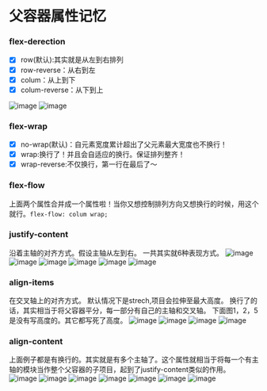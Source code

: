 # 父容器属性记忆
### flex-derection 
- [x] row(默认):其实就是从左到右排列
- [x] row-reverse：从右到左
- [x] colum：从上到下
- [x] colum-reverse：从下到上

![image](https://cloud.githubusercontent.com/assets/10307282/23820897/3a74719c-065e-11e7-9437-a646d84add48.gif)
![image](https://cloud.githubusercontent.com/assets/10307282/23820898/3a779f66-065e-11e7-8493-8490e494cc39.gif)

### flex-wrap
- [x] no-wrap(默认)：自元素宽度累计超出了父元素最大宽度也不换行！
- [x] wrap:换行了！并且会自适应的换行。保证排列整齐！
- [x] wrap-reverse:不仅换行，第一行在最后了～

### flex-flow
上面两个属性合并成一个属性啦！当你又想控制排列方向又想换行的时候，用这个就行。`flex-flow: colum wrap;`

### justify-content
沿着主轴的对齐方式。假设主轴从左到右。
一共其实就6种表现方式。
![image](http://h0.hucdn.com/open201910/6a8cb9f1cbb94d2a_1618x552.png)
![image](http://h0.hucdn.com/open201910/654807743b640b62_996x530.png)
![image](http://h0.hucdn.com/open201910/9f34fda341544958_992x526.png)
![image](http://h0.hucdn.com/open201910/74a5a84977d256e1_998x526.png)
![image](http://h0.hucdn.com/open201910/02606551ae22f21c_996x520.png)
![image](http://h0.hucdn.com/open201910/df1226eb9f9ad904_998x524.png)

### align-items
在交叉轴上的对齐方式。
默认情况下是strech,项目会拉伸至最大高度。
换行了的话，其实相当于将父容器平分，每一部分有自己的主轴和交叉轴。
下面图1，2，5是没有写高度的。其它都写死了高度。
![image](http://h0.hucdn.com/open201910/d8fbfa9abe071452_1004x760.png)
![image](http://h0.hucdn.com/open201910/8a5fae8fff831a7d_996x758.png)
![image](http://h0.hucdn.com/open201910/299c1fa1ab2c17b9_992x750.png)
![image](http://h0.hucdn.com/open201910/70a53e24f380df97_996x750.png)

### align-content
上面例子都是有换行的。其实就是有多个主轴了。这个属性就相当于将每一个有主轴的模块当作整个父容器的子项目，起到了justify-content类似的作用。
![image](http://h0.hucdn.com/open201910/9e7b1cdcc88a7ca6_1000x758.png)
![image](http://h0.hucdn.com/open201910/65d12cd7487d0481_992x754.png)
![image](http://h0.hucdn.com/open201910/4225901658e60022_1000x750.png)
![image](http://h0.hucdn.com/open201910/21bd96445f6f552b_1008x750.png)
![image](http://h0.hucdn.com/open201910/9e12dc5e4bffcd35_1004x754.png)
![image](http://h0.hucdn.com/open201910/ce3bec593acc79ac_1014x754.png)
![image](http://h0.hucdn.com/open201910/f67d5379dae55ffa_1000x762.png)
